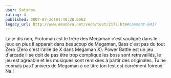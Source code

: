 ```yaml
---
user: Satanos
rating: 4
published: 2007-07-26T01:40:28.000Z
legacy_url: http://www.emunova.net/veda/test/2177.htm#comment-8417
---
```

Là je dis non, Protoman est le frère des Megaman c'est souligné dans le jeux en plus il apparait dans beaucoup de Megaman, Bass c'est pas du tout Zero (Zero c'est l'allié de X dans Megaman X). Power Battle est un jeu d'arcade il se doit de pas être trop compliqué les boss sont retravaillés, le jeu est agréable et les musiques sont remixées à partir des originales. Tu ne connais pas l'univers de Megaman à ce titre ton test est carrément foireux. Na !